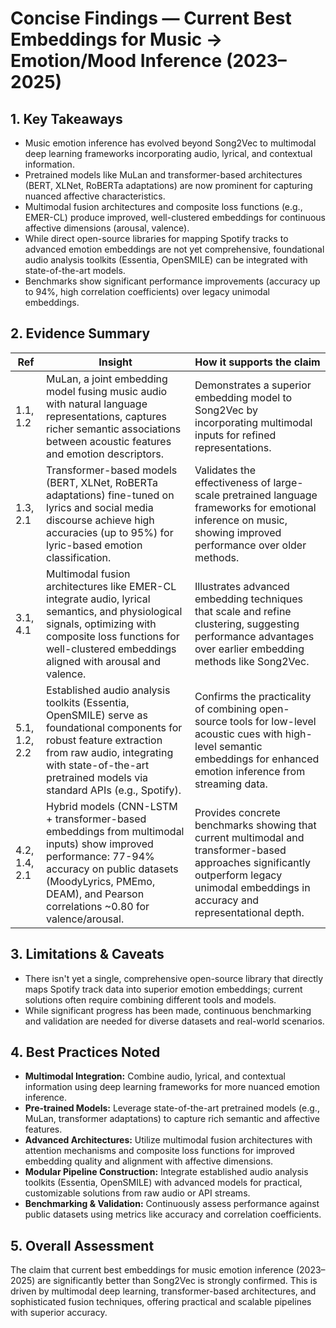 # Concise Findings — Current Best Embeddings for Music → Emotion/Mood Inference (2023–2025)

## 1. Key Takeaways
*   Music emotion inference has evolved beyond Song2Vec to multimodal deep learning frameworks incorporating audio, lyrical, and contextual information.
*   Pretrained models like MuLan and transformer-based architectures (BERT, XLNet, RoBERTa adaptations) are now prominent for capturing nuanced affective characteristics.
*   Multimodal fusion architectures and composite loss functions (e.g., EMER-CL) produce improved, well-clustered embeddings for continuous affective dimensions (arousal, valence).
*   While direct open-source libraries for mapping Spotify tracks to advanced emotion embeddings are not yet comprehensive, foundational audio analysis toolkits (Essentia, OpenSMILE) can be integrated with state-of-the-art models.
*   Benchmarks show significant performance improvements (accuracy up to 94%, high correlation coefficients) over legacy unimodal embeddings.

## 2. Evidence Summary
| Ref | Insight | How it supports the claim |
|-----|---------|---------------------------|
| 1.1, 1.2 | MuLan, a joint embedding model fusing music audio with natural language representations, captures richer semantic associations between acoustic features and emotion descriptors. | Demonstrates a superior embedding model to Song2Vec by incorporating multimodal inputs for refined representations. |
| 1.3, 2.1 | Transformer-based models (BERT, XLNet, RoBERTa adaptations) fine-tuned on lyrics and social media discourse achieve high accuracies (up to 95%) for lyric-based emotion classification. | Validates the effectiveness of large-scale pretrained language frameworks for emotional inference on music, showing improved performance over older methods. |
| 3.1, 4.1 | Multimodal fusion architectures like EMER-CL integrate audio, lyrical semantics, and physiological signals, optimizing with composite loss functions for well-clustered embeddings aligned with arousal and valence. | Illustrates advanced embedding techniques that scale and refine clustering, suggesting performance advantages over earlier embedding methods like Song2Vec. |
| 5.1, 1.2, 2.2 | Established audio analysis toolkits (Essentia, OpenSMILE) serve as foundational components for robust feature extraction from raw audio, integrating with state-of-the-art pretrained models via standard APIs (e.g., Spotify). | Confirms the practicality of combining open-source tools for low-level acoustic cues with high-level semantic embeddings for enhanced emotion inference from streaming data. |
| 4.2, 1.4, 2.1 | Hybrid models (CNN-LSTM + transformer-based embeddings from multimodal inputs) show improved performance: 77-94% accuracy on public datasets (MoodyLyrics, PMEmo, DEAM), and Pearson correlations ~0.80 for valence/arousal. | Provides concrete benchmarks showing that current multimodal and transformer-based approaches significantly outperform legacy unimodal embeddings in accuracy and representational depth. |

## 3. Limitations & Caveats
*   There isn't yet a single, comprehensive open-source library that directly maps Spotify track data into superior emotion embeddings; current solutions often require combining different tools and models.
*   While significant progress has been made, continuous benchmarking and validation are needed for diverse datasets and real-world scenarios.

## 4. Best Practices Noted
*   **Multimodal Integration:** Combine audio, lyrical, and contextual information using deep learning frameworks for more nuanced emotion inference.
*   **Pre-trained Models:** Leverage state-of-the-art pretrained models (e.g., MuLan, transformer adaptations) to capture rich semantic and affective features.
*   **Advanced Architectures:** Utilize multimodal fusion architectures with attention mechanisms and composite loss functions for improved embedding quality and alignment with affective dimensions.
*   **Modular Pipeline Construction:** Integrate established audio analysis toolkits (Essentia, OpenSMILE) with advanced models for practical, customizable solutions from raw audio or API streams.
*   **Benchmarking & Validation:** Continuously assess performance against public datasets using metrics like accuracy and correlation coefficients.

## 5. Overall Assessment
The claim that current best embeddings for music emotion inference (2023–2025) are significantly better than Song2Vec is strongly confirmed. This is driven by multimodal deep learning, transformer-based architectures, and sophisticated fusion techniques, offering practical and scalable pipelines with superior accuracy.